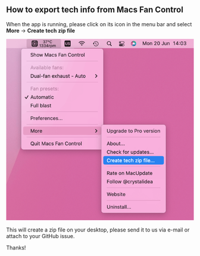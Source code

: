 ## How to export tech info from Macs Fan Control

When the app is running, please click on its icon in the menu bar and select **More** -> **Create tech zip file**

![image](images/tech_zip.png)

This will create a zip file on your desktop, please send it to us via e-mail or attach to your GitHub issue.

Thanks!
